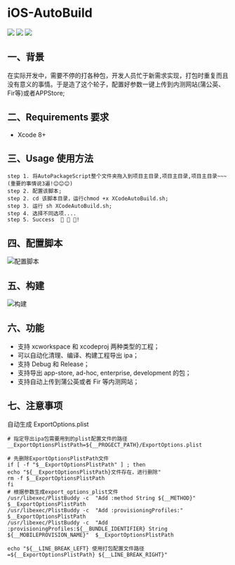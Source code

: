 # iOS-AutoBuild

<p align='left'>
<img src="https://img.shields.io/badge/build-passing-brightgreen.svg">
<img src="https://img.shields.io/badge/language-shell-orange.svg">
<img src="https://img.shields.io/badge/made%20with-%3C3-red.svg">
</p>

## 一、背景

在实际开发中，需要不停的打各种包，开发人员忙于新需求实现，打包时重复而且没有意义的事情。于是造了这个轮子，配置好参数一键上传到内测网站(蒲公英、Fir等)或者APPStore;

## 二、Requirements 要求
* Xcode 8+

## 三、Usage 使用方法
```
step 1. 将AutoPackageScript整个文件夹拖入到项目主目录,项目主目录,项目主目录~~~(重要的事情说3遍!😊😊😊)
step 2. 配置该脚本;
step 2. cd 该脚本目录，运行chmod +x XCodeAutoBuild.sh;
step 3. 运行 sh XCodeAutoBuild.sh;
step 4. 选择不同选项....
step 5. Success  🎉 🎉 🎉!
```

## 四、配置脚本

![配置脚本](https://github.com/iOS-Advanced/iOS-Advanced/blob/master/resource/shell.png)

## 五、构建

![构建](https://github.com/iOS-Advanced/iOS-Advanced/blob/master/resource/%E5%B1%8F%E5%B9%95%E5%BF%AB%E7%85%A7%202018-06-05%20%E4%B8%8A%E5%8D%8810.17.45.png)

## 六、功能

* 支持 xcworkspace 和 xcodeproj 两种类型的工程；
* 可以自动化清理、编译、构建工程导出 ipa；
* 支持 Debug 和 Release；
* 支持导出 app-store, ad-hoc, enterprise, development 的包；
* 支持自动上传到蒲公英或者 Fir 等内测网站；

## 七、注意事项

自动生成 ExportOptions.plist

```
# 指定导出ipa包需要用到的plist配置文件的路径
__ExportOptionsPlistPath=${__PROGECT_PATH}/ExportOptions.plist

# 先删除ExportOptionsPlistPath文件
if [ -f "$__ExportOptionsPlistPath" ] ; then
echo "${__ExportOptionsPlistPath}文件存在，进行删除"
rm -f $__ExportOptionsPlistPath
fi
# 根据参数生成export_options_plist文件
/usr/libexec/PlistBuddy -c  "Add :method String ${__METHOD}"  $__ExportOptionsPlistPath
/usr/libexec/PlistBuddy -c  "Add :provisioningProfiles:"  $__ExportOptionsPlistPath
/usr/libexec/PlistBuddy -c  "Add :provisioningProfiles:${__BUNDLE_IDENTIFIER} String ${__MOBILEPROVISION_NAME}"  $__ExportOptionsPlistPath

echo "${__LINE_BREAK_LEFT} 使用打包配置文件路径=${__ExportOptionsPlistPath} ${__LINE_BREAK_RIGHT}"
```

